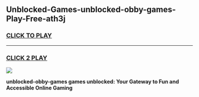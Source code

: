 
## Unblocked-Games-unblocked-obby-games-Play-Free-ath3j
<h3>
<a href="https://premium76.site?title=unblocked-obby-games&ref=17A">CLICK TO PLAY</a></h3>
<hr>

<h3>
<a href="https://premium76.site?title=unblocked-obby-games&ref=17A">CLICK 2 PLAY</a>
  
</h3>

<a href="https://premium76.site?title=unblocked-obby-games&ref=17A"><img src="https://clearcache.store/games.png"></a>


**unblocked-obby-games games unblocked: Your Gateway to Fun and Accessible Online Gaming**
